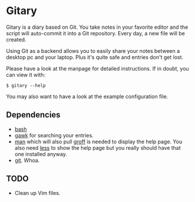 Gitary
======

Gitary is a diary based on Git. You take notes in your favorite editor
and the script will auto-commit it into a Git repository. Every day, a
new file will be created.

Using Git as a backend allows you to easily share your notes between a
desktop pc and your laptop. Plus it's quite safe and entries don't get
lost.

Please have a look at the manpage for detailed instructions. If in
doubt, you can view it with:

	$ gitary --help

You may also want to have a look at the example configuration file.


Dependencies
------------

* [bash](http://www.gnu.org/software/bash/bash.html)
* [gawk](http://www.gnu.org/directory/GNU/gawk.html) for searching your
  entries.
* [man](http://www.nongnu.org/man-db/) which will also pull
  [groff](http://www.gnu.org/software/groff/groff.html) is needed to
  display the help page. You also need
  [less](http://www.greenwoodsoftware.com/less) to show the help page
  but you really should have that one installed anyway.
* [git](http://git-scm.com/). Whoa.


TODO
----

* Clean up Vim files.
